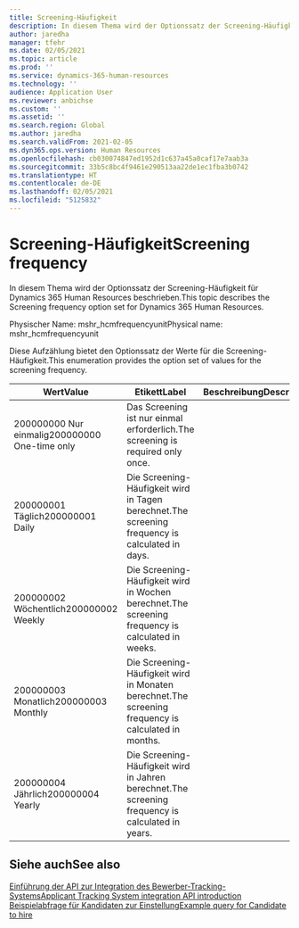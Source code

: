 ```yaml
---
title: Screening-Häufigkeit
description: In diesem Thema wird der Optionssatz der Screening-Häufigkeit für Dynamics 365 Human Resources beschrieben.
author: jaredha
manager: tfehr
ms.date: 02/05/2021
ms.topic: article
ms.prod: ''
ms.service: dynamics-365-human-resources
ms.technology: ''
audience: Application User
ms.reviewer: anbichse
ms.custom: ''
ms.assetid: ''
ms.search.region: Global
ms.author: jaredha
ms.search.validFrom: 2021-02-05
ms.dyn365.ops.version: Human Resources
ms.openlocfilehash: cb030074847ed1952d1c637a45a0caf17e7aab3a
ms.sourcegitcommit: 33b5c8bc4f9461e290513aa22de1ec1fba3b0742
ms.translationtype: HT
ms.contentlocale: de-DE
ms.lasthandoff: 02/05/2021
ms.locfileid: "5125832"
---
```

# <a name="screening-frequency"></a><span data-ttu-id="a786d-103">Screening-Häufigkeit</span><span class="sxs-lookup"><span data-stu-id="a786d-103">Screening frequency</span></span>

<span data-ttu-id="a786d-104">In diesem Thema wird der Optionssatz der Screening-Häufigkeit für Dynamics 365 Human Resources beschrieben.</span><span class="sxs-lookup"><span data-stu-id="a786d-104">This topic describes the Screening frequency option set for Dynamics 365 Human Resources.</span></span>

<span data-ttu-id="a786d-105">Physischer Name: mshr_hcmfrequencyunit</span><span class="sxs-lookup"><span data-stu-id="a786d-105">Physical name: mshr_hcmfrequencyunit</span></span>

<span data-ttu-id="a786d-106">Diese Aufzählung bietet den Optionssatz der Werte für die Screening-Häufigkeit.</span><span class="sxs-lookup"><span data-stu-id="a786d-106">This enumeration provides the option set of values for the screening frequency.</span></span> 

| <span data-ttu-id="a786d-107">Wert</span><span class="sxs-lookup"><span data-stu-id="a786d-107">Value</span></span> | <span data-ttu-id="a786d-108">Etikett</span><span class="sxs-lookup"><span data-stu-id="a786d-108">Label</span></span> | <span data-ttu-id="a786d-109">Beschreibung</span><span class="sxs-lookup"><span data-stu-id="a786d-109">Description</span></span> |
| --- | --- | --- |
| <span data-ttu-id="a786d-110">200000000 Nur einmalig</span><span class="sxs-lookup"><span data-stu-id="a786d-110">200000000 One-time only</span></span> | <span data-ttu-id="a786d-111">Das Screening ist nur einmal erforderlich.</span><span class="sxs-lookup"><span data-stu-id="a786d-111">The screening is required only once.</span></span> |
| <span data-ttu-id="a786d-112">200000001 Täglich</span><span class="sxs-lookup"><span data-stu-id="a786d-112">200000001 Daily</span></span> | <span data-ttu-id="a786d-113">Die Screening-Häufigkeit wird in Tagen berechnet.</span><span class="sxs-lookup"><span data-stu-id="a786d-113">The screening frequency is calculated in days.</span></span> |
| <span data-ttu-id="a786d-114">200000002 Wöchentlich</span><span class="sxs-lookup"><span data-stu-id="a786d-114">200000002 Weekly</span></span> | <span data-ttu-id="a786d-115">Die Screening-Häufigkeit wird in Wochen berechnet.</span><span class="sxs-lookup"><span data-stu-id="a786d-115">The screening frequency is calculated in weeks.</span></span> |
| <span data-ttu-id="a786d-116">200000003 Monatlich</span><span class="sxs-lookup"><span data-stu-id="a786d-116">200000003 Monthly</span></span> | <span data-ttu-id="a786d-117">Die Screening-Häufigkeit wird in Monaten berechnet.</span><span class="sxs-lookup"><span data-stu-id="a786d-117">The screening frequency is calculated in months.</span></span> |
| <span data-ttu-id="a786d-118">200000004 Jährlich</span><span class="sxs-lookup"><span data-stu-id="a786d-118">200000004 Yearly</span></span> | <span data-ttu-id="a786d-119">Die Screening-Häufigkeit wird in Jahren berechnet.</span><span class="sxs-lookup"><span data-stu-id="a786d-119">The screening frequency is calculated in years.</span></span> |

## <a name="see-also"></a><span data-ttu-id="a786d-120">Siehe auch</span><span class="sxs-lookup"><span data-stu-id="a786d-120">See also</span></span>

[<span data-ttu-id="a786d-121">Einführung der API zur Integration des Bewerber-Tracking-Systems</span><span class="sxs-lookup"><span data-stu-id="a786d-121">Applicant Tracking System integration API introduction</span></span>](hr-admin-integration-ats-api-introduction.md)<br>
[<span data-ttu-id="a786d-122">Beispielabfrage für Kandidaten zur Einstellung</span><span class="sxs-lookup"><span data-stu-id="a786d-122">Example query for Candidate to hire</span></span>](hr-admin-integration-ats-api-candidate-to-hire-example-query.md)

